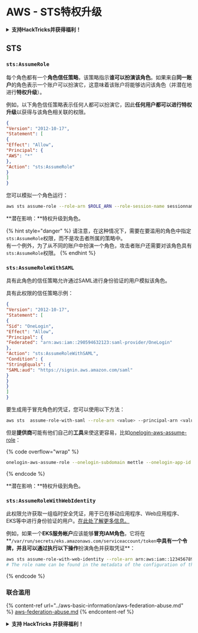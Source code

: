 # AWS - STS特权升级

<details>

<summary><strong>支持HackTricks并获得福利！</strong></summary>

* 如果您想在HackTricks中看到您的公司广告，或者如果您想访问PEASS的最新版本或下载PDF版本的HackTricks，请查看[**订阅计划**](https://github.com/sponsors/carlospolop)！
* 获取[**官方PEASS和HackTricks周边产品**](https://peass.creator-spring.com)
* 发现[**PEASS家族**](https://opensea.io/collection/the-peass-family)，我们的独家[**NFT**](https://opensea.io/collection/the-peass-family)收藏品
* **加入** 💬 [**Discord群组**](https://discord.gg/hRep4RUj7f) 或 [**Telegram群组**](https://t.me/peass) 或 **关注**我的 **Twitter** 🐦 [**@carlospolopm**](https://twitter.com/carlospolopm)**.**
* **通过向** [**HackTricks**](https://github.com/carlospolop/hacktricks) **和** [**HackTricks Cloud**](https://github.com/carlospolop/hacktricks-cloud) **github仓库提交PR来分享您的黑客技巧。**

</details>

## STS

### `sts:AssumeRole`

每个角色都有一个**角色信任策略**，该策略指示**谁可以扮演该角色**。如果来自**同一账户**的角色表示一个账户可以扮演它，这意味着该账户将能够访问该角色（并潜在地进行**特权升级**）。

例如，以下角色信任策略表示任何人都可以扮演它，因此**任何用户都可以进行特权升级**以获得与该角色相关联的权限。
```json
{
"Version": "2012-10-17",
"Statement": [
{
"Effect": "Allow",
"Principal": {
"AWS": "*"
},
"Action": "sts:AssumeRole"
}
]
}
```
您可以模拟一个角色运行：
```bash
aws sts assume-role --role-arn $ROLE_ARN --role-session-name sessionname
```
**潜在影响：**特权升级到角色。

{% hint style="danger" %}
请注意，在这种情况下，需要在要滥用的角色中指定`sts:AssumeRole`权限，而不是攻击者所属的策略中。\
有一个例外，为了从不同的账户中扮演一个角色，攻击者账户还需要对该角色具有`sts:AssumeRole`权限。
{% endhint %}

### `sts:AssumeRoleWithSAML`

具有此角色的信任策略允许通过SAML进行身份验证的用户模拟该角色。

具有此权限的信任策略示例：
```json
{
"Version": "2012-10-17",
"Statement": [
{
"Sid": "OneLogin",
"Effect": "Allow",
"Principal": {
"Federated": "arn:aws:iam::290594632123:saml-provider/OneLogin"
},
"Action": "sts:AssumeRoleWithSAML",
"Condition": {
"StringEquals": {
"SAML:aud": "https://signin.aws.amazon.com/saml"
}
}
}
]
}
```
要生成用于冒充角色的凭证，您可以使用以下方法：
```bash
aws sts  assume-role-with-saml --role-arn <value> --principal-arn <value>
```
但是**提供商**可能有他们自己的**工具**来使这更容易，比如[onelogin-aws-assume-role](https://github.com/onelogin/onelogin-python-aws-assume-role)：

{% code overflow="wrap" %}
```bash
onelogin-aws-assume-role --onelogin-subdomain mettle --onelogin-app-id 283740 --aws-region eu-west-1 -z 3600
```
{% endcode %}

**潜在影响：**特权升级到角色。

### `sts:AssumeRoleWithWebIdentity`

此权限允许获取一组临时安全凭证，用于已在移动应用程序、Web应用程序、EKS等中进行身份验证的用户。[在此处了解更多信息。](https://docs.aws.amazon.com/STS/latest/APIReference/API_AssumeRoleWithWebIdentity.html)

例如，如果一个**EKS服务帐户**应该能够**冒充IAM角色**，它将在**`/var/run/secrets/eks.amazonaws.com/serviceaccount/token`**中具有一个令牌，并且可以通过执行以下操作**扮演角色并获取凭证**：
```bash
aws sts assume-role-with-web-identity --role-arn arn:aws:iam::123456789098:role/<role_name> --role-session-name something --web-identity-token file:///var/run/secrets/eks.amazonaws.com/serviceaccount/token
# The role name can be found in the metadata of the configuration of the pod
```
{% endcode %}

### 联合滥用

{% content-ref url="../aws-basic-information/aws-federation-abuse.md" %}
[aws-federation-abuse.md](../aws-basic-information/aws-federation-abuse.md)
{% endcontent-ref %}

<details>

<summary><strong>支持 HackTricks 并获得福利！</strong></summary>

* 如果您想在 HackTricks 中看到您的公司广告，或者如果您想访问 PEASS 的最新版本或下载 HackTricks 的 PDF，请查看[**订阅计划**](https://github.com/sponsors/carlospolop)！
* 获取[**官方 PEASS 和 HackTricks 商品**](https://peass.creator-spring.com)
* 发现[**PEASS 家族**](https://opensea.io/collection/the-peass-family)，我们的独家[**NFT**](https://opensea.io/collection/the-peass-family)收藏品
* **加入** 💬 [**Discord 群组**](https://discord.gg/hRep4RUj7f) 或 [**telegram 群组**](https://t.me/peass) 或 **关注**我在 **Twitter** 🐦 [**@carlospolopm**](https://twitter.com/carlospolopm)**。**
* **通过向** [**HackTricks**](https://github.com/carlospolop/hacktricks) **和** [**HackTricks Cloud**](https://github.com/carlospolop/hacktricks-cloud) **github 仓库提交 PR 来分享您的黑客技巧。**

</details>
